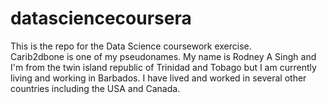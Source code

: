 # datasciencecoursera
This is the repo for the Data Science coursework exercise.
<br>
Carib2dbone is one of my pseudonames. My name is Rodney A Singh and I'm from the twin island republic of Trinidad and Tobago but I am currently living and working in Barbados. I have lived and worked in several other countries including the USA and Canada.
